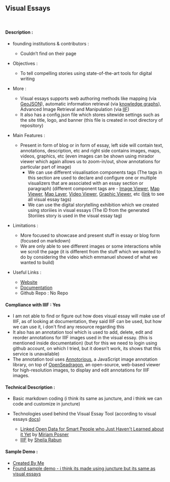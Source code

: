 ## Visual Essays

<br>

#### Description :

- founding institutions & contributors :

  - Couldn’t find on their page

- Objectives :

  - To tell compelling stories using state-of-the-art tools for digital writing

- More :

  - Visual essays supports web authoring methods like mapping (via [GeoJSON](https://en.wikipedia.org/wiki/GeoJSON)), automatic information retrieval (via [knowledge graphs](https://en.wikipedia.org/wiki/Knowledge_graph)), Advanced Image Retrieval and Manipulation (via [IIF](https://en.wikipedia.org/wiki/International_Image_Interoperability_Framework))
  - It also has a config.json file which stores sitewide settings such as the site title, logo, and banner (this file is created in root directory of repository)

- Main Features :

  - Present in form of blog or in form of essay, left side will contain text, annotations, description, etc and right side contains images, maps, videos, graphics, etc (even images can be shown using mirador viewer which again allows us to zoom-in/out, show annotations for particular part of image)
    - We can use different visualisation components tags (The tags in this section are used to declare and configure one or multiple visualizers that are associated with an essay section or paragraph) (different component tags are - [Image Viewer](https://docs.visual-essays.app/visual-essay-tags/ve-image/), [Map Viewer](https://docs.visual-essays.app/visual-essay-tags/ve-map/), [Map Layer](https://docs.visual-essays.app/visual-essay-tags/ve-map-layer/), [Video Viewer](https://docs.visual-essays.app/visual-essay-tags/ve-video/), [Graphic Viewer](https://docs.visual-essays.app/visual-essay-tags/ve-graphic/), etc ([link](https://docs.visual-essays.app/visual-essay-tags/) to see all visual essay tags)
    - We can use the digital storytelling exhibition which we created using storiiies in visual essays (The ID from the generated Storiiies story is used in the visual essay tag)

- Limitations :

  - More focused to showcase and present stuff in essay or blog form (focused on markdown)
  - We are only able to see different images or some interactions while we scroll the page (it is different from the stuff which we wanted to do by considering the video which emmanuel showed of what we wanted to build)

- Useful Links :
  - [Website](https://dev.visual-essays.app/)
  - [Documentation](https://docs.visual-essays.app/authoring-intro/)
  - Github Repo : No Repo

#### Compliance with IIIF : Yes

- I am not able to find or figure out how does visual essay will make use of IIIF, as of looking at documentation, they said IIIF can be used, but how we can use it, i don't find any resource regarding this
- It also has an annotation tool which is used to add, delete, edit and reorder annotations for IIIF images used in the visual essay. (this is mentioned inside documentation) (but for this we need to login using github account, on which I tried, but it doesn’t work, its shows that this service is unavailable)
- The annotation tool uses [Annotorious](https://recogito.github.io/annotorious/), a JavaScript image annotation library, on top of [OpenSeadragon](https://openseadragon.github.io/), an open-source, web-based viewer for high-resolution images, to display and edit annotations for IIIF images.

#### Technical Description :

- Basic markdown coding (i think its same as juncture, and i think we can code and customize in juncture)
- Technologies used behind the Visual Essay Tool (according to visual essays [docs](https://docs.visual-essays.app/authoring-intro/))

  - [Linked Open Data for Smart People who Just Haven't Learned about it Yet](https://www.youtube.com/watch?v=VZBpFiLbi-Y) by [Miriam Posner](https://miriamposner.com/)
  - [IIIF]() by [Sheila Rabun](https://www.youtube.com/watch?v=8LiNbf4ELZM)

#### Sample Demo :

- [Created By Me](https://visual-essays.app/chaitanyatekane/visualessaytool/chaitanyatekane/visualessaytool/new-page/)
- [Found sample demo - i think its made using juncture but its same as visual essays](https://juncture-digital.org/JSTOR-Labs/juncture/sample-visual-essay/)
